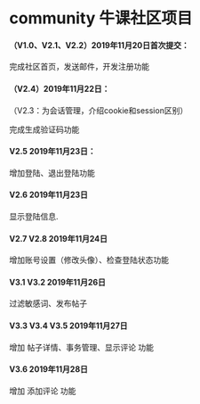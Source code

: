 # community 牛课社区项目
#### （V1.0、V2.1、V2.2）2019年11月20日首次提交：
完成社区首页，发送邮件，开发注册功能
#### （V2.4）2019年11月22日：
（V2.3：为会话管理，介绍cookie和session区别）

完成生成验证码功能
#### V2.5 2019年11月23日：
增加登陆、退出登陆功能
#### V2.6 2019年11月23日
显示登陆信息.
#### V2.7 V2.8 2019年11月24日
增加账号设置（修改头像）、检查登陆状态功能
#### V3.1 V3.2 2019年11月26日
过滤敏感词、发布帖子
#### V3.3 V3.4 V3.5 2019年11月27日
增加 帖子详情、事务管理、显示评论 功能
#### V3.6 2019年11月28日
增加 添加评论 功能
